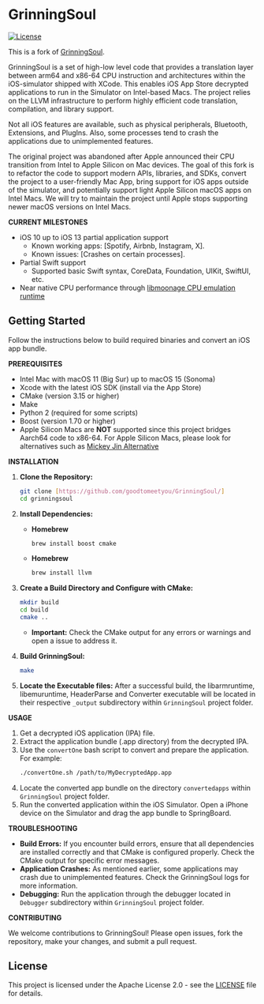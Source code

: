 # GrinningSoul

[![License](https://img.shields.io/badge/License-Apache%202.0-blue.svg)](https://github.com/goodtomeetyou/GrinningSoul/blob/master/LICENSE.txt)

This is a fork of [GrinningSoul](https://github.com/daeken/grinningsoul).

GrinningSoul is a set of high-low level code that provides a translation layer between arm64 and x86-64 CPU instruction and architectures within the iOS-simulator shipped with XCode. This enables iOS App Store decrypted applications to run in the Simulator on Intel-based Macs. The project relies on the LLVM infrastructure to perform highly efficient code translation, compilation, and library support.

Not all iOS features are available, such as physical peripherals, Bluetooth, Extensions, and PlugIns. Also, some processes tend to crash the applications due to unimplemented features.

The original project was abandoned after Apple announced their CPU transition from Intel to Apple Silicon on Mac devices. The goal of this fork is to refactor the code to support modern APIs, libraries, and SDKs, convert the project to a user-friendly Mac App, bring support for iOS apps outside of the simulator, and potentially support light Apple Silicon macOS apps on Intel Macs. We will try to maintain the project until Apple stops supporting newer macOS versions on Intel Macs.

**CURRENT MILESTONES**

*   iOS 10 up to iOS 13 partial application support
    *   Known working apps: [Spotify, Airbnb, Instagram, X].
    *   Known issues: [Crashes on certain processes].
*   Partial Swift support
    *   Supported basic Swift syntax, CoreData, Foundation, UIKit, SwiftUI, etc.
*   Near native CPU performance through [libmoonage CPU emulation runtime](https://github.com/daeken/libmoonage)

## Getting Started

Follow the instructions below to build required binaries and convert an iOS app bundle.

**PREREQUISITES**

*   Intel Mac with macOS 11 (Big Sur) up to macOS 15 (Sonoma)
*   Xcode with the latest iOS SDK (install via the App Store)
*   CMake (version 3.15 or higher)
*   Make
*   Python 2 (required for some scripts)
*   Boost (version 1.70 or higher)
*   Apple Silicon Macs are **NOT** supported since this project bridges Aarch64 code to x86-64. For Apple Silicon Macs, please look for alternatives such as [Mickey Jin Alternative](https://jhftss.github.io/Run-any-iOS-Apps-in-the-Xcode-Simulator/)

**INSTALLATION**

1.  **Clone the Repository:**
    ```bash
    git clone [https://github.com/goodtomeetyou/GrinningSoul/]
    cd grinningsoul
    ```

2.  **Install Dependencies:**
    *   **Homebrew**
        ```bash
        brew install boost cmake
        ```
    *   **Homebrew**
        ```bash
        brew install llvm
        ```
3.  **Create a Build Directory and Configure with CMake:**
    ```bash
    mkdir build
    cd build
    cmake ..
    ```
    *   **Important:** Check the CMake output for any errors or warnings and open a issue to address it.

4.  **Build GrinningSoul:**
    ```bash
    make
    ```

5.  **Locate the Executable files:**  After a successful build, the libarmruntime, libemuruntime, HeaderParse and Converter executable will be located in their respective `_output` subdirectory within `GrinningSoul` project folder.

**USAGE**

1.  Get a decrypted iOS application (IPA) file.
2.  Extract the application bundle (.app directory) from the decrypted IPA.
3.  Use the `convertOne` bash script to convert and prepare the application.  For example:
    ```bash
    ./convertOne.sh /path/to/MyDecryptedApp.app
    ```
4. Locate the converted app bundle on the directory `convertedapps` within `GrinningSoul` project folder.
5.  Run the converted application within the iOS Simulator.  Open a iPhone device on the Simulator and drag the app bundle to SpringBoard.

**TROUBLESHOOTING**

*   **Build Errors:** If you encounter build errors, ensure that all dependencies are installed correctly and that CMake is configured properly.  Check the CMake output for specific error messages.
*   **Application Crashes:**  As mentioned earlier, some applications may crash due to unimplemented features.  Check the GrinningSoul logs for more information.
*   **Debugging:**  Run the application through the debugger located in `Debugger` subdirectory within `GrinningSoul` project folder.

**CONTRIBUTING**

We welcome contributions to GrinningSoul!  Please open issues, fork the repository, make your changes, and submit a pull request.

## License

This project is licensed under the Apache License 2.0 - see the [LICENSE](https://github.com/goodtomeetyou/GrinningSoul/blob/master/LICENSE.txt) file for details.
